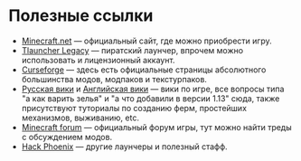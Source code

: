 # Полезные ссылки

+ [Minecraft.net](https://minecraft.net/ru-ru/) — официальный сайт, где можно приобрести игру.
+ [Tlauncher Legacy](http://tlauncher.ru/download/jar) — пиратский лаунчер, впрочем можно использовать и лицензионный аккаунт.
+ [Curseforge](https://minecraft.curseforge.com) — здесь есть официальные страницы абсолютного большинства модов, модпаков и текстурпаков.
+ [Русская вики](https://minecraft-ru.gamepedia.com) и [Английская вики](https://minecraft.gamepedia.com) — вики по игре, все вопросы типа "а как варить зелья" и "а что добавили в версии 1.13" сюда, также присутствуют туториалы по созданию ферм, простейших механизмов, выживанию, etc.
+ [Minecraft forum](https://www.minecraftforum.net) — официальный форум игры, тут можно найти треды с обсуждением модов.
+ [Hack Phoenix](https://www.hackphoenix.com/) — другие лаунчеры и полезный стафф.

